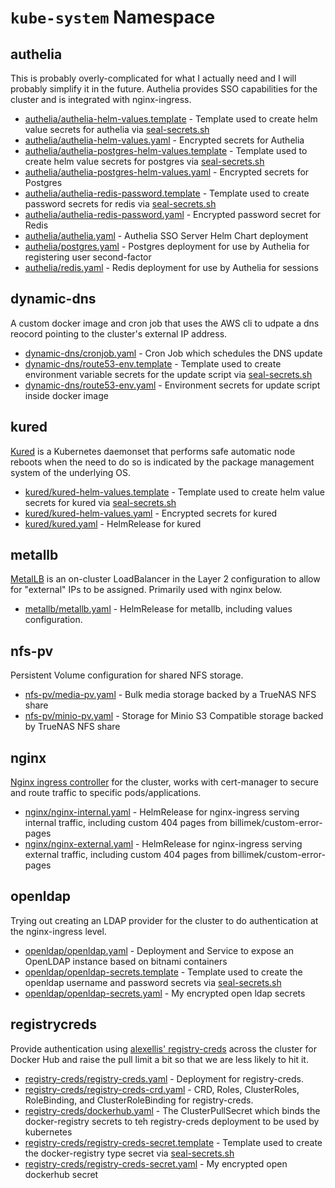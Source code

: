 # `kube-system` Namespace

## authelia

This is probably overly-complicated for what I actually need and I will probably simplify it in the future. Authelia provides SSO capabilities for the cluster and is integrated with nginx-ingress.

* [authelia/authelia-helm-values.template](authelia/authelia-helm-values.template) - Template used to create helm value secrets for authelia via [seal-secrets.sh](/setup/seal-secrets.sh)
* [authelia/authelia-helm-values.yaml](authelia/authelia-helm-values.yaml) - Encrypted secrets for Authelia
* [authelia/authelia-postgres-helm-values.template](authelia/authelia-postgres-helm-values.template) - Template used to create helm value secrets for postgres via [seal-secrets.sh](/setup/seal-secrets.sh)
* [authelia/authelia-postgres-helm-values.yaml](authelia/authelia-postgres-helm-values.yaml) - Encrypted secrets for Postgres
* [authelia/authelia-redis-password.template](authelia/authelia-redis-password.template) - Template used to create password secrets for redis via [seal-secrets.sh](/setup/seal-secrets.sh)
* [authelia/authelia-redis-password.yaml](authelia/authelia-redis-password.yaml) - Encrypted password secret for Redis
* [authelia/authelia.yaml](authelia/authelia.yaml) - Authelia SSO Server Helm Chart deployment
* [authelia/postgres.yaml](authelia/postgres.yaml) - Postgres deployment for use by Authelia for registering user second-factor
* [authelia/redis.yaml](authelia/redis.yaml) - Redis deployment for use by Authelia for sessions

## dynamic-dns

A custom docker image and cron job that uses the AWS cli to udpate a dns reocord pointing to the cluster's external IP address. 

* [dynamic-dns/cronjob.yaml](dynamic-dns/cronjob.yaml) - Cron Job which schedules the DNS update
* [dynamic-dns/route53-env.template](dynamic-dns/route53-env.template) - Template used to create environment variable secrets for the update script via [seal-secrets.sh](/setup/seal-secrets.sh)
* [dynamic-dns/route53-env.yaml](dynamic-dns/route53-env.yaml) - Environment secrets for update script inside docker image

## kured

[Kured](https://github.com/weaveworks/kured) is a Kubernetes daemonset that performs safe automatic node reboots when the need to do so is indicated by the package management system of the underlying OS.

* [kured/kured-helm-values.template](kured/kured-helm-values.template) - Template used to create helm value secrets for kured via [seal-secrets.sh](/setup/seal-secrets.sh)
* [kured/kured-helm-values.yaml](kured/kured-helm-values.yaml) - Encrypted secrets for kured
* [kured/kured.yaml](kured/kured.yaml) - HelmRelease for kured

## metallb

[MetalLB](https://metallb.universe.tf/) is an on-cluster LoadBalancer in the Layer 2 configuration to allow for "external" IPs to be assigned. Primarily used with nginx below.

* [metallb/metallb.yaml](metallb/metallb.yaml) - HelmRelease for metallb, including values configuration.

## nfs-pv

Persistent Volume configuration for shared NFS storage.

* [nfs-pv/media-pv.yaml](nfs-pv/media-pv.yaml) - Bulk media storage backed by a TrueNAS NFS share
* [nfs-pv/minio-pv.yaml](nfs-pv/minio-pv.yaml) - Storage for Minio S3 Compatible storage backed by TrueNAS NFS share

## nginx

[Nginx ingress controller](https://kubernetes.github.io/ingress-nginx/) for the cluster, works with cert-manager to secure and route traffic to specific pods/applications.

* [nginx/nginx-internal.yaml](nginx/nginx-internal.yaml) - HelmRelease for nginx-ingress serving internal traffic, including custom 404 pages from billimek/custom-error-pages
* [nginx/nginx-external.yaml](nginx/nginx-external.yaml) - HelmRelease for nginx-ingress serving external traffic, including custom 404 pages from billimek/custom-error-pages

## openldap

Trying out creating an LDAP provider for the cluster to do authentication at the nginx-ingress level.

* [openldap/openldap.yaml](openldap/openldap.yaml) - Deployment and Service to expose an OpenLDAP instance based on bitnami containers
* [openldap/openldap-secrets.template](openldap/openldap-secrets.template) - Template used to create the openldap username and password secrets via [seal-secrets.sh](/setup/seal-secrets.sh)
* [openldap/openldap-secrets.yaml](openldap/openldap-secrets.yaml) - My encrypted open ldap secrets

## registrycreds

Provide authentication using [alexellis' registry-creds](https://github.com/alexellis/registry-creds) across the cluster for Docker Hub and raise the pull limit a bit so that we are less likely to hit it.

* [registry-creds/registry-creds.yaml](registry-creds/registry-creds.yaml) - Deployment for registry-creds.
* [registry-creds/registry-creds-crd.yaml](registry-creds/registry-creds-crd.yaml) - CRD, Roles, ClusterRoles, RoleBinding, and ClusterRoleBinding for registry-creds.
* [registry-creds/dockerhub.yaml](registry-creds/dockerhub.yaml) - The ClusterPullSecret which binds the docker-registry secrets to teh registry-creds deployment to be used by kubernetes
* [registry-creds/registry-creds-secret.template](registry-creds/registry-creds-secret.template) - Template used to create the docker-registry type secret via [seal-secrets.sh](/setup/seal-secrets.sh)
* [registry-creds/registry-creds-secret.yaml](registry-creds/registry-creds-secret.yaml) - My encrypted open dockerhub secret

